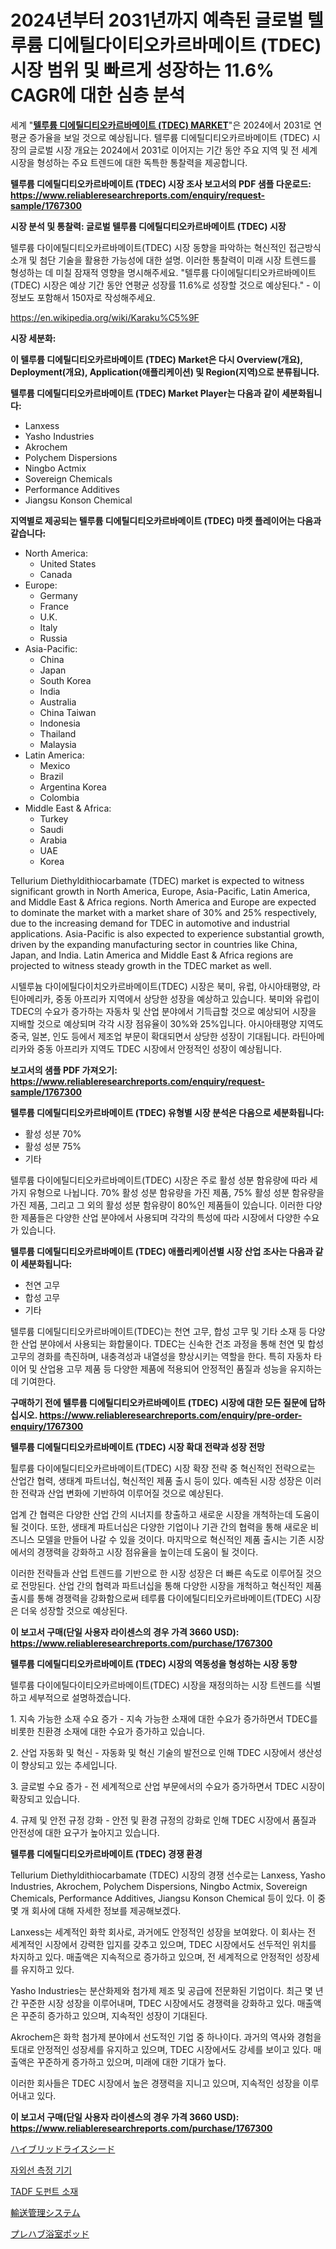<p><h1>2024년부터 2031년까지 예측된 글로벌 텔루륨 디에틸다이티오카르바메이트 (TDEC) 시장 범위 및 빠르게 성장하는 11.6% CAGR에 대한 심층 분석</h1></p><p>세계 "<strong><a href="https://www.reliableresearchreports.com/global-tellurium-diethyldithiocarbamate-market-r1767300">텔루륨 디에틸디티오카르바메이트 (TDEC) MARKET</a></strong>"은 2024에서 2031로 연평균 증가율을 보일 것으로 예상됩니다. 텔루륨 디에틸디티오카르바메이트 (TDEC) 시장의 글로벌 시장 개요는 2024에서 2031로 이어지는 기간 동안 주요 지역 및 전 세계 시장을 형성하는 주요 트렌드에 대한 독특한 통찰력을 제공합니다.</p>
<p><strong>텔루륨 디에틸디티오카르바메이트 (TDEC) 시장 조사 보고서의 PDF 샘플 다운로드: <a href="https://www.reliableresearchreports.com/enquiry/request-sample/1767300">https://www.reliableresearchreports.com/enquiry/request-sample/1767300</a></strong></p>
<p><strong>시장 분석 및 통찰력: 글로벌 텔루륨 디에틸디티오카르바메이트 (TDEC) 시장</strong></p>
<p><p>텔루륨 다이에틸디티오카르바메이트(TDEC) 시장 동향을 파악하는 혁신적인 접근방식 소개 및 첨단 기술을 활용한 가능성에 대한 설명. 이러한 통찰력이 미래 시장 트렌드를 형성하는 데 미칠 잠재적 영향을 명시해주세요. "텔루륨 다이에틸디티오카르바메이트(TDEC) 시장은 예상 기간 동안 연평균 성장률 11.6%로 성장할 것으로 예상된다." - 이 정보도 포함해서 150자로 작성해주세요.</p></p>
<p><a href="%7CAUTHORITHY_DOMAIN_URL%7C">https://en.wikipedia.org/wiki/Karaku%C5%9F</a></p>
<p><strong>시장 세분화:</strong></p>
<p><strong>이 텔루륨 디에틸디티오카르바메이트 (TDEC) Market은 다시 Overview(개요), Deployment(개요), Application(애플리케이션) 및 Region(지역)으로 분류됩니다.</strong></p>
<p><strong>텔루륨 디에틸디티오카르바메이트 (TDEC) Market Player는 다음과 같이 세분화됩니다:</strong></p>
<p><ul><li>Lanxess</li><li>Yasho Industries</li><li>Akrochem</li><li>Polychem Dispersions</li><li>Ningbo Actmix</li><li>Sovereign Chemicals</li><li>Performance Additives</li><li>Jiangsu Konson Chemical</li></ul></p>
<p><strong>지역별로 제공되는 텔루륨 디에틸디티오카르바메이트 (TDEC) 마켓 플레이어는 다음과 같습니다:</strong></p>
<p><ul>
    <li>
        North America:
        <ul>
            <li>United States</li>
            <li>Canada</li>
        </ul>
    </li>
    <li>
        Europe:
        <ul>
            <li>Germany</li>
            <li>France</li>
            <li>U.K.</li>
            <li>Italy</li>
            <li>Russia</li>
        </ul>
    </li>
    <li>
        Asia-Pacific:
        <ul>
            <li>China</li>
            <li>Japan</li>
            <li>South Korea</li>
            <li>India</li>
            <li>Australia</li>
            <li>China Taiwan</li>
            <li>Indonesia</li>
            <li>Thailand</li>
            <li>Malaysia</li>
        </ul>
    </li>
    <li>
        Latin America:
        <ul>
            <li>Mexico</li>
            <li>Brazil</li>
            <li>Argentina Korea</li>
            <li>Colombia</li>
        </ul>
    </li>
    <li>
        Middle East & Africa:
        <ul>
            <li>Turkey</li>
            <li>Saudi</li>
            <li>Arabia</li>
            <li>UAE</li>
            <li>Korea</li>
        </ul>
    </li>
    </ul></p>
<p><p>Tellurium Diethyldithiocarbamate (TDEC) market is expected to witness significant growth in North America, Europe, Asia-Pacific, Latin America, and Middle East & Africa regions. North America and Europe are expected to dominate the market with a market share of 30% and 25% respectively, due to the increasing demand for TDEC in automotive and industrial applications. Asia-Pacific is also expected to experience substantial growth, driven by the expanding manufacturing sector in countries like China, Japan, and India. Latin America and Middle East & Africa regions are projected to witness steady growth in the TDEC market as well. </p><p>시텔루늄 다이에틸다이치오카르바메이트(TDEC) 시장은 북미, 유럽, 아시아태평양, 라틴아메리카, 중동 아프리카 지역에서 상당한 성장을 예상하고 있습니다. 북미와 유럽이 TDEC의 수요가 증가하는 자동차 및 산업 분야에서 기득급할 것으로 예상되어 시장을 지배할 것으로 예상되며 각각 시장 점유율이 30%와 25%입니다. 아시아태평양 지역도 중국, 일본, 인도 등에서 제조업 부문이 확대되면서 상당한 성장이 기대됩니다. 라틴아메리카와 중동 아프리카 지역도 TDEC 시장에서 안정적인 성장이 예상됩니다.</p></p>
<p><strong>보고서의 샘플 PDF 가져오기: <a href="https://www.reliableresearchreports.com/enquiry/request-sample/1767300">https://www.reliableresearchreports.com/enquiry/request-sample/1767300</a></strong></p>
<p><strong>텔루륨 디에틸디티오카르바메이트 (TDEC) 유형별 시장 분석은 다음으로 세분화됩니다:</strong></p>
<p><ul><li>활성 성분 70%</li><li>활성 성분 75%</li><li>기타</li></ul></p>
<p><p>텔루륨 다이에틸디티오카르바메이트(TDEC) 시장은 주로 활성 성분 함유량에 따라 세 가지 유형으로 나뉩니다. 70% 활성 성분 함유량을 가진 제품, 75% 활성 성분 함유량을 가진 제품, 그리고 그 외의 활성 성분 함유량이 80%인 제품들이 있습니다. 이러한 다양한 제품들은 다양한 산업 분야에서 사용되며 각각의 특성에 따라 시장에서 다양한 수요가 있습니다.</p></p>
<p><strong>텔루륨 디에틸디티오카르바메이트 (TDEC) 애플리케이션별 시장 산업 조사는 다음과 같이 세분화됩니다:</strong></p>
<p><ul><li>천연 고무</li><li>합성 고무</li><li>기타</li></ul></p>
<p><p>텔루륨 디에틸디티오카르바메이트(TDEC)는 천연 고무, 합성 고무 및 기타 소재 등 다양한 산업 분야에서 사용되는 화합물이다. TDEC는 신속한 건조 과정을 통해 천연 및 합성 고무의 경화를 촉진하며, 내충격성과 내열성을 향상시키는 역할을 한다. 특히 자동차 타이어 및 산업용 고무 제품 등 다양한 제품에 적용되어 안정적인 품질과 성능을 유지하는 데 기여한다.</p></p>
<p><strong>구매하기 전에 텔루륨 디에틸디티오카르바메이트 (TDEC) 시장에 대한 모든 질문에 답하십시오. <a href="https://www.reliableresearchreports.com/enquiry/pre-order-enquiry/1767300">https://www.reliableresearchreports.com/enquiry/pre-order-enquiry/1767300</a></strong></p>
<p><strong>텔루륨 디에틸디티오카르바메이트 (TDEC) 시장 확대 전략과 성장 전망</strong></p>
<p><p>튈루륨 다이에틸디티오카르바메이트(TDEC) 시장 확장 전략 중 혁신적인 전략으로는 산업간 협력, 생태계 파트너십, 혁신적인 제품 출시 등이 있다. 예측된 시장 성장은 이러한 전략과 산업 변화에 기반하여 이루어질 것으로 예상된다.</p><p>업계 간 협력은 다양한 산업 간의 시너지를 창출하고 새로운 시장을 개척하는데 도움이 될 것이다. 또한, 생태계 파트너십은 다양한 기업이나 기관 간의 협력을 통해 새로운 비즈니스 모델을 만들어 나갈 수 있을 것이다. 마지막으로 혁신적인 제품 출시는 기존 시장에서의 경쟁력을 강화하고 시장 점유율을 높이는데 도움이 될 것이다.</p><p>이러한 전략들과 산업 트렌드를 기반으로 한 시장 성장은 더 빠른 속도로 이루어질 것으로 전망된다. 산업 간의 협력과 파트너십을 통해 다양한 시장을 개척하고 혁신적인 제품 출시를 통해 경쟁력을 강화함으로써 테루륨 다이에틸디티오카르바메이트(TDEC) 시장은 더욱 성장할 것으로 예상된다.</p></p>
<p><strong>이 보고서 구매(단일 사용자 라이센스의 경우 가격 3660 USD): <a href="https://www.reliableresearchreports.com/purchase/1767300">https://www.reliableresearchreports.com/purchase/1767300</a></strong></p>
<p><strong>텔루륨 디에틸디티오카르바메이트 (TDEC) 시장의 역동성을 형성하는 시장 동향</strong></p>
<p><p>텔루륨 다이에틸다이티오카르바메이트(TDEC) 시장을 재정의하는 시장 트렌드를 식별하고 세부적으로 설명하겠습니다.</p><p>1. 지속 가능한 소재 수요 증가 - 지속 가능한 소재에 대한 수요가 증가하면서 TDEC를 비롯한 친환경 소재에 대한 수요가 증가하고 있습니다.</p><p>2. 산업 자동화 및 혁신 - 자동화 및 혁신 기술의 발전으로 인해 TDEC 시장에서 생산성이 향상되고 있는 추세입니다.</p><p>3. 글로벌 수요 증가 - 전 세계적으로 산업 부문에서의 수요가 증가하면서 TDEC 시장이 확장되고 있습니다.</p><p>4. 규제 및 안전 규정 강화 - 안전 및 환경 규정의 강화로 인해 TDEC 시장에서 품질과 안전성에 대한 요구가 높아지고 있습니다.</p></p>
<p><strong>텔루륨 디에틸디티오카르바메이트 (TDEC) 경쟁 환경</strong></p>
<p><p>Tellurium Diethyldithiocarbamate (TDEC) 시장의 경쟁 선수로는 Lanxess, Yasho Industries, Akrochem, Polychem Dispersions, Ningbo Actmix, Sovereign Chemicals, Performance Additives, Jiangsu Konson Chemical 등이 있다. 이 중 몇 개 회사에 대해 자세한 정보를 제공해보겠다.</p><p>Lanxess는 세계적인 화학 회사로, 과거에도 안정적인 성장을 보여왔다. 이 회사는 전 세계적인 시장에서 강력한 입지를 갖추고 있으며, TDEC 시장에서도 선두적인 위치를 차지하고 있다. 매출액은 지속적으로 증가하고 있으며, 전 세계적으로 안정적인 성장세를 유지하고 있다.</p><p>Yasho Industries는 분산화제와 첨가제 제조 및 공급에 전문화된 기업이다. 최근 몇 년간 꾸준한 시장 성장을 이루어내며, TDEC 시장에서도 경쟁력을 강화하고 있다. 매출액은 꾸준히 증가하고 있으며, 지속적인 성장이 기대된다.</p><p>Akrochem은 화학 첨가제 분야에서 선도적인 기업 중 하나이다. 과거의 역사와 경험을 토대로 안정적인 성장세를 유지하고 있으며, TDEC 시장에서도 강세를 보이고 있다. 매출액은 꾸준하게 증가하고 있으며, 미래에 대한 기대가 높다.</p><p>이러한 회사들은 TDEC 시장에서 높은 경쟁력을 지니고 있으며, 지속적인 성장을 이루어내고 있다.</p></p>
<p><strong>이 보고서 구매(단일 사용자 라이센스의 경우 가격 3660 USD): <a href="https://www.reliableresearchreports.com/purchase/1767300">https://www.reliableresearchreports.com/purchase/1767300</a></strong></p>
<p><p><a href="https://github.com/zjkmgcs938405/Market-Research-Report-List-4/blob/main/845363679176.md">ハイブリッドライスシード</a></p><p><a href="https://github.com/rcabello548/Market-Research-Report-List-3/blob/main/955734698151.md">자외선 측정 기기</a></p><p><a href="https://github.com/KellyLyncyh543964/Market-Research-Report-List-3/blob/main/713138198150.md">TADF 도펀트 소재</a></p><p><a href="https://github.com/roulaayoub-saad/Market-Research-Report-List-3/blob/main/147928679177.md">輸送管理システム</a></p><p><a href="https://github.com/schmahlson/Market-Research-Report-List-3/blob/main/498319279178.md">プレハブ浴室ポッド</a></p></p>